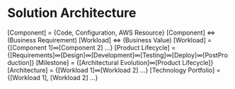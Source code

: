 # Solution Architecture

[Component] = {Code, Configuration, AWS Resource}
[Component] <=> (Business Requirement)
[Workload] <=> (Business Value)
[Workload] = {[Component 1]∞[Component 2] …}
[Product Lifecycle] = {[Requirements]∞[Design]∞[Development]∞[Testing]∞[Deploy]∞[PostProduction]}
[Milestone] = {[Architectural Evolution]∞[Product Lifecycle]}
[Architecture] = {[Workload 1]∞[Workload 2] …}
[Technology Portfolio] = {[Workload 1], [Workload 2] …}

